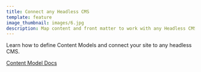 ```yaml
---
title: Connect any Headless CMS
template: feature
image_thumbnail: images/6.jpg
description: Map content and front matter to work with any Headless CMS.
---
```


Learn how to define Content Models and connect your site to any headless CMS.

<a href="https://docs.stacbkit.com/content-model/" class="button inverse">Content Model Docs</a>